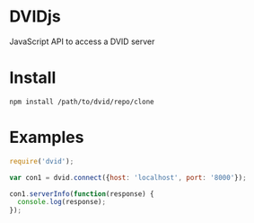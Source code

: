 DVIDjs
======

JavaScript API to access a DVID server


Install
=======

    npm install /path/to/dvid/repo/clone

Examples
========

```javascript
require('dvid');

var con1 = dvid.connect({host: 'localhost', port: '8000'});

con1.serverInfo(function(response) {
  console.log(response);
});
```
